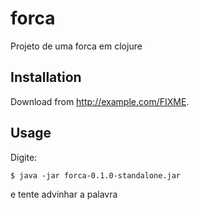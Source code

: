 # forca

Projeto de uma forca em clojure

## Installation

Download from http://example.com/FIXME.

## Usage

Digite:

    $ java -jar forca-0.1.0-standalone.jar

e tente advinhar a palavra

